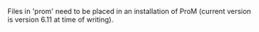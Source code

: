 Files in 'prom' need to be placed in an installation of ProM (current version is version 6.11 at time of writing).